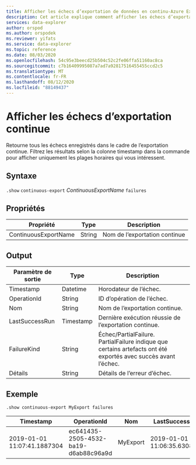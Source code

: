 ```yaml
---
title: Afficher les échecs d’exportation de données en continu-Azure Explorateur de données
description: Cet article explique comment afficher les échecs d’exportation de données en continu dans Azure Explorateur de données.
services: data-explorer
author: orspod
ms.author: orspodek
ms.reviewer: yifats
ms.service: data-explorer
ms.topic: reference
ms.date: 08/03/2020
ms.openlocfilehash: 54c95e3beecd25b504c52c2fe06ffa51160ac8ca
ms.sourcegitcommit: c7b16409995087a7ad7a92817516455455ccd2c5
ms.translationtype: MT
ms.contentlocale: fr-FR
ms.lasthandoff: 08/12/2020
ms.locfileid: "88149437"
---
```

# <a name="show-continuous-export-failures"></a>Afficher les échecs d’exportation continue

Retourne tous les échecs enregistrés dans le cadre de l’exportation continue. Filtrez les résultats selon la colonne timestamp dans la commande pour afficher uniquement les plages horaires qui vous intéressent. 

## <a name="syntax"></a>Syntaxe

`.show` `continuous-export` *ContinuousExportName* `failures`

## <a name="properties"></a>Propriétés

| Propriété             | Type   | Description                |
|----------------------|--------|----------------------------|
| ContinuousExportName | String | Nom de l’exportation continue  |

## <a name="output"></a>Output

| Paramètre de sortie | Type      | Description                                         |
|------------------|-----------|-----------------------------------------------------|
| Timestamp        | Datetime  | Horodateur de l’échec.                           |
| OperationId      | String    | ID d’opération de l’échec.                    |
| Nom             | String    | Nom de l’exportation continue.                             |
| LastSuccessRun   | Timestamp | Dernière exécution réussie de l’exportation continue.   |
| FailureKind      | String    | Échec/PartialFailure. PartialFailure indique que certains artefacts ont été exportés avec succès avant l’échec. |
| Détails          | String    | Détails de l’erreur d’échec.                              |

## <a name="example"></a>Exemple 

```kusto
.show continuous-export MyExport failures 
```

| Timestamp                   | OperationId                          | Nom     | LastSuccessRun              | FailureKind | Détails    |
|-----------------------------|--------------------------------------|----------|-----------------------------|-------------|------------|
| 2019-01-01 11:07:41.1887304 | ec641435-2505-4532-ba19-d6ab88c96a9d | MyExport | 2019-01-01 11:06:35.6308140 | Échec     | Détails... |
